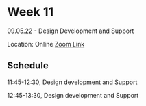 # Week 11

09.05.22 - Design Development and Support
  
Location: Online [Zoom Link](https://ethz.zoom.us/j/67350077176)

## Schedule
11:45-12:30, Design development and Support

12:45-13:30, Design development and Support
